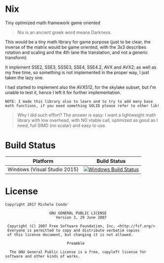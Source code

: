 # Nix
Tiny optimized math framework game oriented

> Nix is an ancient greek word means Darkness.

This would be a tiny math library for game purpose (just to be clear, the inverse of the matrix would be game oriented, with the 3x3 describes rotation and scaling and the 4th lane the translation, and not a generic transform)

It implement SSE2, SSE3, SSSE3, SSE4, SSE4.2, AVX and AVX2; as well as my free time, so something is not implemented in the proper way, I just taken the lazy one.

I had started to implement also the AVX512, for the skylake subset, but I'm unable to test it, hence I left it for further implementation.


`NOTE: I made this library also to learn and to try to add many base math functions, if you need something SOLID please refer to other lib!`


> Why I did such effort?
> The answer is easy: I want a lightweight math library with low overhead, with NO vtable call, optimized as good as I need, full SIMD (no scalar) and easy to use.


# Build Status

| Platform | Build Status |
|:--------:|:------------:|
| Windows (Visual Studio 2015) | [![Windows Build Status](https://ci.appveyor.com/api/projects/status/github/kabal2013/Nix?branch=master&svg=true)](https://ci.appveyor.com/project/Kabal2013/Nix) |


# License

```
Copyright 2017 Michele Condo'

                    GNU GENERAL PUBLIC LICENSE
                       Version 3, 29 June 2007

 Copyright (C) 2007 Free Software Foundation, Inc. <http://fsf.org/>
 Everyone is permitted to copy and distribute verbatim copies
 of this license document, but changing it is not allowed.

                            Preamble

  The GNU General Public License is a free, copyleft license for
software and other kinds of works.
```
